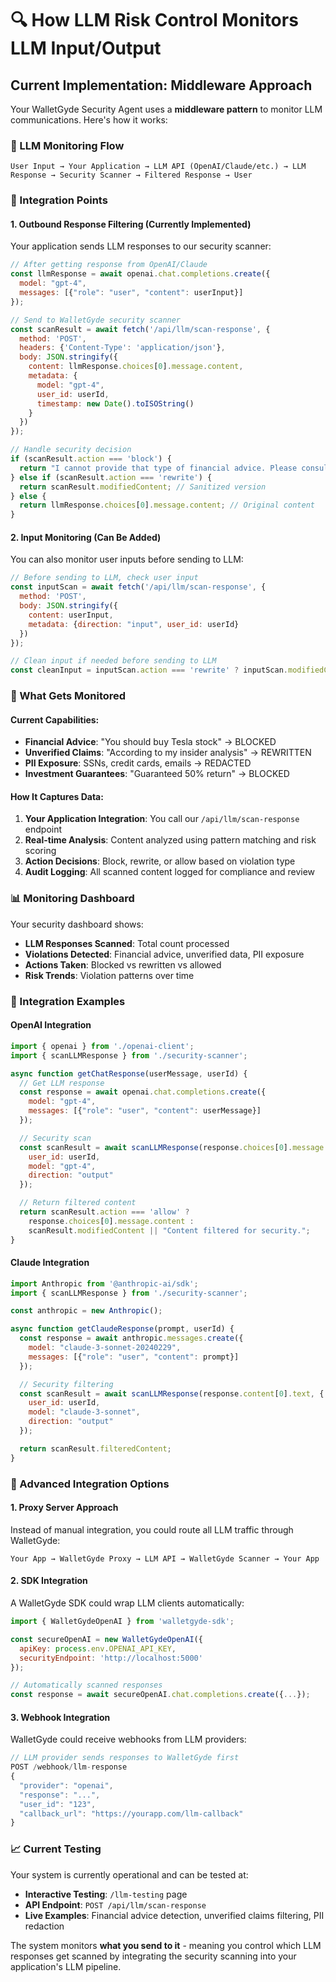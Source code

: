 # 🔍 How LLM Risk Control Monitors LLM Input/Output

## Current Implementation: Middleware Approach

Your WalletGyde Security Agent uses a **middleware pattern** to monitor LLM communications. Here's how it works:

### **🔄 LLM Monitoring Flow**

```
User Input → Your Application → LLM API (OpenAI/Claude/etc.) → LLM Response → Security Scanner → Filtered Response → User
```

### **📡 Integration Points**

#### **1. Outbound Response Filtering (Currently Implemented)**
Your application sends LLM responses to our security scanner:

```javascript
// After getting response from OpenAI/Claude
const llmResponse = await openai.chat.completions.create({
  model: "gpt-4",
  messages: [{"role": "user", "content": userInput}]
});

// Send to WalletGyde security scanner
const scanResult = await fetch('/api/llm/scan-response', {
  method: 'POST',
  headers: {'Content-Type': 'application/json'},
  body: JSON.stringify({
    content: llmResponse.choices[0].message.content,
    metadata: {
      model: "gpt-4",
      user_id: userId,
      timestamp: new Date().toISOString()
    }
  })
});

// Handle security decision
if (scanResult.action === 'block') {
  return "I cannot provide that type of financial advice. Please consult a qualified advisor.";
} else if (scanResult.action === 'rewrite') {
  return scanResult.modifiedContent; // Sanitized version
} else {
  return llmResponse.choices[0].message.content; // Original content
}
```

#### **2. Input Monitoring (Can Be Added)**
You can also monitor user inputs before sending to LLM:

```javascript
// Before sending to LLM, check user input
const inputScan = await fetch('/api/llm/scan-response', {
  method: 'POST',
  body: JSON.stringify({
    content: userInput,
    metadata: {direction: "input", user_id: userId}
  })
});

// Clean input if needed before sending to LLM
const cleanInput = inputScan.action === 'rewrite' ? inputScan.modifiedContent : userInput;
```

### **🎯 What Gets Monitored**

#### **Current Capabilities:**
- **Financial Advice**: "You should buy Tesla stock" → BLOCKED
- **Unverified Claims**: "According to my insider analysis" → REWRITTEN
- **PII Exposure**: SSNs, credit cards, emails → REDACTED
- **Investment Guarantees**: "Guaranteed 50% return" → BLOCKED

#### **How It Captures Data:**
1. **Your Application Integration**: You call our `/api/llm/scan-response` endpoint
2. **Real-time Analysis**: Content analyzed using pattern matching and risk scoring
3. **Action Decisions**: Block, rewrite, or allow based on violation type
4. **Audit Logging**: All scanned content logged for compliance and review

### **📊 Monitoring Dashboard**

Your security dashboard shows:
- **LLM Responses Scanned**: Total count processed
- **Violations Detected**: Financial advice, unverified data, PII exposure
- **Actions Taken**: Blocked vs rewritten vs allowed
- **Risk Trends**: Violation patterns over time

### **🔧 Integration Examples**

#### **OpenAI Integration**
```javascript
import { openai } from './openai-client';
import { scanLLMResponse } from './security-scanner';

async function getChatResponse(userMessage, userId) {
  // Get LLM response
  const response = await openai.chat.completions.create({
    model: "gpt-4",
    messages: [{"role": "user", "content": userMessage}]
  });

  // Security scan
  const scanResult = await scanLLMResponse(response.choices[0].message.content, {
    user_id: userId,
    model: "gpt-4",
    direction: "output"
  });

  // Return filtered content
  return scanResult.action === 'allow' ? 
    response.choices[0].message.content : 
    scanResult.modifiedContent || "Content filtered for security.";
}
```

#### **Claude Integration**
```javascript
import Anthropic from '@anthropic-ai/sdk';
import { scanLLMResponse } from './security-scanner';

const anthropic = new Anthropic();

async function getClaudeResponse(prompt, userId) {
  const response = await anthropic.messages.create({
    model: "claude-3-sonnet-20240229",
    messages: [{"role": "user", "content": prompt}]
  });

  // Security filtering
  const scanResult = await scanLLMResponse(response.content[0].text, {
    user_id: userId,
    model: "claude-3-sonnet",
    direction: "output"
  });

  return scanResult.filteredContent;
}
```

### **🚀 Advanced Integration Options**

#### **1. Proxy Server Approach**
Instead of manual integration, you could route all LLM traffic through WalletGyde:

```
Your App → WalletGyde Proxy → LLM API → WalletGyde Scanner → Your App
```

#### **2. SDK Integration**
A WalletGyde SDK could wrap LLM clients automatically:

```javascript
import { WalletGydeOpenAI } from 'walletgyde-sdk';

const secureOpenAI = new WalletGydeOpenAI({
  apiKey: process.env.OPENAI_API_KEY,
  securityEndpoint: 'http://localhost:5000'
});

// Automatically scanned responses
const response = await secureOpenAI.chat.completions.create({...});
```

#### **3. Webhook Integration**
WalletGyde could receive webhooks from LLM providers:

```javascript
// LLM provider sends responses to WalletGyde first
POST /webhook/llm-response
{
  "provider": "openai",
  "response": "...",
  "user_id": "123",
  "callback_url": "https://yourapp.com/llm-callback"
}
```

### **📈 Current Testing**

Your system is currently operational and can be tested at:
- **Interactive Testing**: `/llm-testing` page
- **API Endpoint**: `POST /api/llm/scan-response`
- **Live Examples**: Financial advice detection, unverified claims filtering, PII redaction

The system monitors **what you send to it** - meaning you control which LLM responses get scanned by integrating the security scanning into your application's LLM pipeline.
